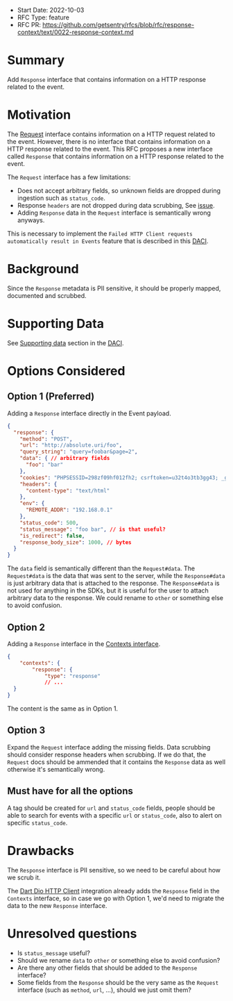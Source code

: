 * Start Date: 2022-10-03
* RFC Type: feature
* RFC PR: https://github.com/getsentry/rfcs/blob/rfc/response-context/text/0022-response-context.md

# Summary

Add `Response` interface that contains information on a HTTP response related to the event.

# Motivation

The [Request](https://develop.sentry.dev/sdk/event-payloads/request/) interface contains information on a HTTP request related to the event. However, there is no interface that contains information on a HTTP response related to the event. This RFC proposes a new interface called `Response` that contains information on a HTTP response related to the event.

The `Request` interface has a few limitations:
* Does not accept arbitrary fields, so unknown fields are dropped during ingestion such as `status_code`.
* Response `headers` are not dropped during data scrubbing, See [issue](https://github.com/getsentry/relay/issues/1501).
* Adding `Response` data in the `Request` interface is semantically wrong anyways.

This is necessary to implement the `Failed HTTP Client requests automatically result in Events` feature that is described in this [DACI](https://www.notion.so/sentry/Failed-HTTP-Client-requests-automatically-result-in-Events-f6c21d2a58ce4f2c889a823fd1da0044).

# Background

Since the `Response` metadata is PII sensitive, it should be properly mapped, documented and scrubbed.

# Supporting Data

See [Supporting data](https://www.notion.so/sentry/Failed-HTTP-Client-requests-automatically-result-in-Events-f6c21d2a58ce4f2c889a823fd1da0044#0ca951d5216742dbaab02f5fd33b8fb5) section in the [DACI](https://www.notion.so/sentry/Failed-HTTP-Client-requests-automatically-result-in-Events-f6c21d2a58ce4f2c889a823fd1da0044).

# Options Considered

## Option 1 (Preferred)

Adding a `Response` interface directly in the Event payload.

```json
{
  "response": {
    "method": "POST",
    "url": "http://absolute.uri/foo",
    "query_string": "query=foobar&page=2",
    "data": { // arbitrary fields
      "foo": "bar"
    },
    "cookies": "PHPSESSID=298zf09hf012fh2; csrftoken=u32t4o3tb3gg43; _gat=1;",
    "headers": {
      "content-type": "text/html"
    },
    "env": {
      "REMOTE_ADDR": "192.168.0.1"
    },
    "status_code": 500,
    "status_message": "foo bar", // is that useful?
    "is_redirect": false,
    "response_body_size": 1000, // bytes
  }
}
```

The `data` field is semantically different than the `Request#data`. The `Request#data` is the data that was sent to the server, while the `Response#data` is just arbitrary data that is attached to the response. The `Response#data` is not used for anything in the SDKs, but it is useful for the user to attach arbitrary data to the response.
We could rename to `other` or something else to avoid confusion.

## Option 2

Adding a `Response` interface in the [Contexts interface](https://develop.sentry.dev/sdk/event-payloads/contexts/).

```json
{
    "contexts": {
        "response": {
            "type": "response"
            // ...
  }
}
```

The content is the same as in Option 1.

## Option 3

Expand the `Request` interface adding the missing fields.
Data scrubbing should consider response headers when scrubbing.
If we do that, the `Request` docs should be ammended that it contains the `Response` data as well otherwise it's semantically wrong.

## Must have for all the options

A tag should be created for `url` and `status_code` fields, people should be able to search for events with a specific `url` or `status_code`, also to alert on specific `status_code`.

# Drawbacks

The `Response` interface is PII sensitive, so we need to be careful about how we scrub it.

The [Dart Dio HTTP Client](https://docs.sentry.io/platforms/dart/configuration/integrations/dio/) integration already adds the `Response` field in the `Contexts` interface, so in case we go with Option 1, we'd need to migrate the data to the new `Response` interface.

# Unresolved questions

* Is `status_message` useful?
* Should we rename `data` to `other` or something else to avoid confusion?
* Are there any other fields that should be added to the `Response` interface?
* Some fields from the `Response` should be the very same as the `Request` interface (such as `method`, `url`, ...), should we just omit them?
